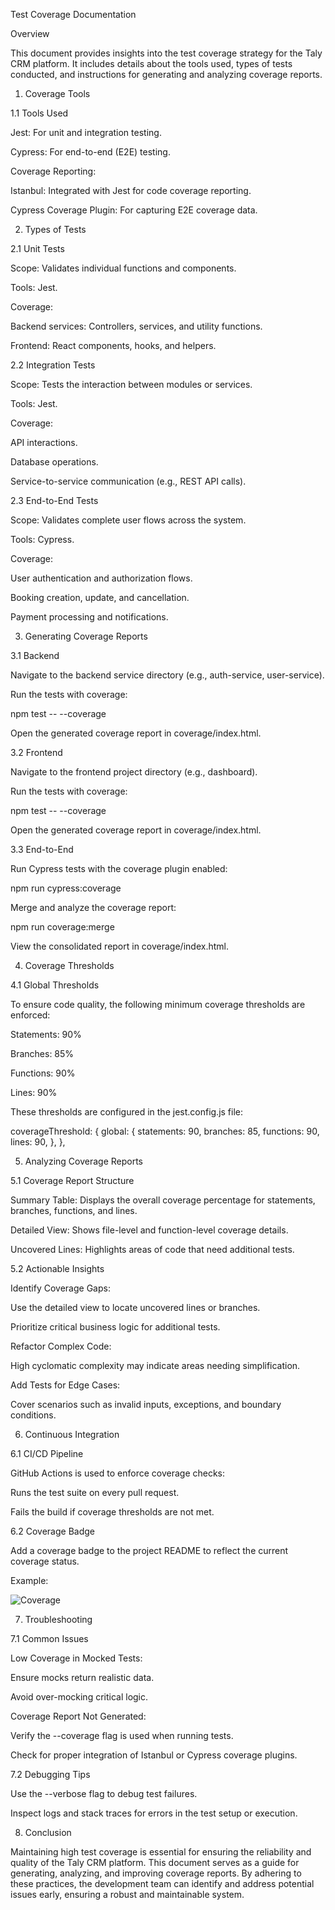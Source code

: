 Test Coverage Documentation

Overview

This document provides insights into the test coverage strategy for the Taly CRM platform. It includes details about the tools used, types of tests conducted, and instructions for generating and analyzing coverage reports.

1. Coverage Tools

1.1 Tools Used

Jest: For unit and integration testing.

Cypress: For end-to-end (E2E) testing.

Coverage Reporting:

Istanbul: Integrated with Jest for code coverage reporting.

Cypress Coverage Plugin: For capturing E2E coverage data.

2. Types of Tests

2.1 Unit Tests

Scope: Validates individual functions and components.

Tools: Jest.

Coverage:

Backend services: Controllers, services, and utility functions.

Frontend: React components, hooks, and helpers.

2.2 Integration Tests

Scope: Tests the interaction between modules or services.

Tools: Jest.

Coverage:

API interactions.

Database operations.

Service-to-service communication (e.g., REST API calls).

2.3 End-to-End Tests

Scope: Validates complete user flows across the system.

Tools: Cypress.

Coverage:

User authentication and authorization flows.

Booking creation, update, and cancellation.

Payment processing and notifications.

3. Generating Coverage Reports

3.1 Backend

Navigate to the backend service directory (e.g., auth-service, user-service).

Run the tests with coverage:

npm test -- --coverage

Open the generated coverage report in coverage/index.html.

3.2 Frontend

Navigate to the frontend project directory (e.g., dashboard).

Run the tests with coverage:

npm test -- --coverage

Open the generated coverage report in coverage/index.html.

3.3 End-to-End

Run Cypress tests with the coverage plugin enabled:

npm run cypress:coverage

Merge and analyze the coverage report:

npm run coverage:merge

View the consolidated report in coverage/index.html.

4. Coverage Thresholds

4.1 Global Thresholds

To ensure code quality, the following minimum coverage thresholds are enforced:

Statements: 90%

Branches: 85%

Functions: 90%

Lines: 90%

These thresholds are configured in the jest.config.js file:

coverageThreshold: {
global: {
statements: 90,
branches: 85,
functions: 90,
lines: 90,
},
},

5. Analyzing Coverage Reports

5.1 Coverage Report Structure

Summary Table: Displays the overall coverage percentage for statements, branches, functions, and lines.

Detailed View: Shows file-level and function-level coverage details.

Uncovered Lines: Highlights areas of code that need additional tests.

5.2 Actionable Insights

Identify Coverage Gaps:

Use the detailed view to locate uncovered lines or branches.

Prioritize critical business logic for additional tests.

Refactor Complex Code:

High cyclomatic complexity may indicate areas needing simplification.

Add Tests for Edge Cases:

Cover scenarios such as invalid inputs, exceptions, and boundary conditions.

6. Continuous Integration

6.1 CI/CD Pipeline

GitHub Actions is used to enforce coverage checks:

Runs the test suite on every pull request.

Fails the build if coverage thresholds are not met.

6.2 Coverage Badge

Add a coverage badge to the project README to reflect the current coverage status.

Example:

![Coverage](https://img.shields.io/badge/coverage-90%25-brightgreen)

7. Troubleshooting

7.1 Common Issues

Low Coverage in Mocked Tests:

Ensure mocks return realistic data.

Avoid over-mocking critical logic.

Coverage Report Not Generated:

Verify the --coverage flag is used when running tests.

Check for proper integration of Istanbul or Cypress coverage plugins.

7.2 Debugging Tips

Use the --verbose flag to debug test failures.

Inspect logs and stack traces for errors in the test setup or execution.

8. Conclusion

Maintaining high test coverage is essential for ensuring the reliability and quality of the Taly CRM platform. This document serves as a guide for generating, analyzing, and improving coverage reports. By adhering to these practices, the development team can identify and address potential issues early, ensuring a robust and maintainable system.
